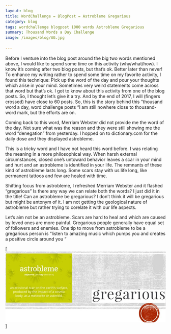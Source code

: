 ```yaml
---
layout: blog
title: WordChallenge = BlogPost = Astrobleme Gregarious
category: blog
tags: wordchallenge blogpost 1000 words Astrobleme Gregarious
summary: Thousand Words a Day Challenge
image: /images/blog/AG.jpg

---
```

Before I venture into the blog post around the big two words mentioned above, I would like to spend some time on this activity (why/what/how). I know it’s coming after two blog posts, but that’s ok. Better later than never! To enhance my writing rather to spend some time on my favorite activity, I found this technique: Pick up the word of the day and pour your thoughts which arise in your mind. Sometimes very weird statements come across that word but that’s ok. I got to know about this activity from one of the blog posts. So, I thought let’s give it a try. And by the end of 2017, I will (fingers crossed) have close to 60 posts. So, this is the story behind this “thousand word a day, word challenge posts “I am still nowhere close to thousand-word mark, but the efforts are on.


Coming back to this word, Merriam Webster did not provide me the word of the day. Not sure what was the reason and they were still showing me the word “denegation” from yesterday. I hopped on to dictionary.com for the daily dose and they displayed astrobleme.


This is a tricky word and I have not heard this word before. I was relating the meaning in a more philosophical way. When harsh external circumstances, closed one’s untoward behavior leaves a scar in your mind and hurt and an astrobleme is identified in your life. The remnants of these kind of astrobleme lasts long. Some scars stay with us life long, like permanent tattoos and few are healed with time.


Shifting focus from astrobleme, I refreshed Merriam Webster and it flashed “gregarious” Is there any way we can relate both the words? I just did it in the title! Can an astrobleme be gregarious? I don’t think it will be gregarious but might be antonym of it. I am not getting the geological nature of astrobleme but rather trying to corelate it with our life aspects.


Let’s aim not be an astrobleme. Scars are hard to heal and which are caused by loved ones are more painful. Gregarious people generally have equal set of followers and enemies. One tip to move from astrobleme to be a gregarious person is “listen to amazing music which pumps you and creates a positive circle around you “


[<img src="/images/blog/AG.jpg"/>]
